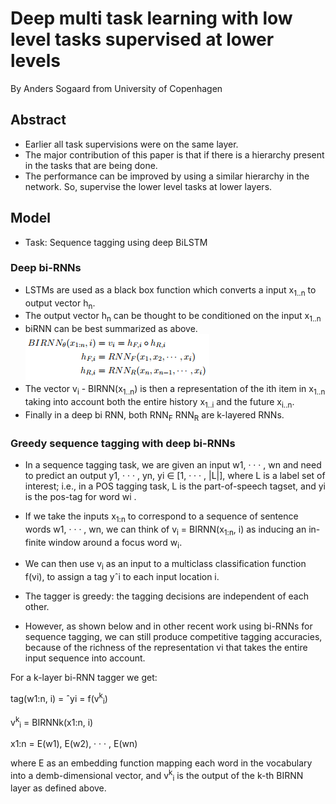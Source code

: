 # Deep multi task learning with low level tasks supervised at lower levels

By Anders Sogaard from University of Copenhagen

## Abstract
- Earlier all task supervisions were on the same layer. 
- The major contribution of this paper is that if there is a hierarchy present in the tasks that are being done.
- The performance can be improved by using a similar hierarchy in the network. So, supervise the lower level tasks at lower layers.

## Model
- Task: Sequence tagging using deep BiLSTM
### Deep bi-RNNs
- LSTMs are used as a black box function which converts a input x<sub>1..n</sub> to output vector h<sub>n</sub>. 
- The output vector h<sub>n</sub> can be thought to be conditioned on the input x<sub>1..n</sub>
- biRNN can be best summarized as above.
![biRNN.PNG](img/lower-layer-supervision/1.PNG)
- The vector v<sub>i</sub> - BIRNN(x<sub>1..n</sub>) is then a representation of the ith item in x<sub>1..n</sub> taking into account both the entire history x<sub>1..i</sub> and the future x<sub>i..n</sub>.
- Finally in a deep bi RNN, both RNN<sub>F</sub> RNN<sub>R</sub> are k-layered RNNs.

### Greedy sequence tagging with deep bi-RNNs
- In a sequence tagging task, we are given an input
w1, · · · , wn and need to predict an output
y1, · · · , yn, yi ∈ [1, · · · , |L|], where L is a label
set of interest; i.e., in a POS tagging task, L is
the part-of-speech tagset, and yi
is the pos-tag for
word wi
.
- If we take the inputs x<sub>1:n</sub> to correspond to a
sequence of sentence words w1, · · · , wn, we can
think of v<sub>i</sub> = BIRNN(x<sub>1:n</sub>, i) as inducing an in-
finite window around a focus word w<sub>i</sub>.

- We can then use v<sub>i</sub> as an input to a multiclass classification
function f(vi), to assign a tag yˆi to each input
location i.
- The tagger is greedy: the tagging decisions
are independent of each other. 
- However, as shown below and in other recent work using
bi-RNNs for sequence tagging, we can still produce
competitive tagging accuracies, because of
the richness of the representation vi
that takes the entire input sequence into account.


For a k-layer bi-RNN tagger we get:

tag(w1:n, i) = ˆyi = f(v<sup>k</sup><sub>i</sub>)

v<sup>k</sup><sub>i</sub> = BIRNNk(x1:n, i)

x1:n = E(w1), E(w2), · · · , E(wn)

where E as an embedding function mapping each
word in the vocabulary into a demb-dimensional
vector, and v<sup>k</sup><sub>i</sub>
is the output of the k-th BIRNN layer
as defined above.





